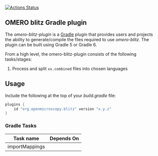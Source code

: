 [![Actions Status](https://github.com/ome/omero-blitz-plugin/workflows/Gradle/badge.svg)](https://github.com/ome/omero-blitz-plugin/actions)

## OMERO blitz Gradle plugin

The _omero-blitz-plugin_ is a [Gradle](https://gradle.org) plugin that provides
users and projects the ability to generate/compile the files required
to use _omero-blitz_.
The plugin can be built using Gradle 5 or Gradle 6.

From a high level, the omero-blitz-plugin consists of the following tasks/stages:

1. Process and split `xx.combined` files into chosen languages

## Usage

Include the following at the top of your _build.gradle_ file:

```groovy
plugins {
    id "org.openmicroscopy.blitz" version "x.y.z"
}
```


### Gradle Tasks

| Task name      | Depends On     |
| -------------- | -------------- |
| importMappings |                |
